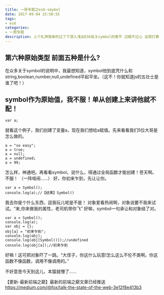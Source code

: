 ```yaml
---
title: 一周专题之es6-smybol
date: 2017-09-04 15:58:55
tags:
- es6
categories:
- 一周专题
description: 上个礼拜简单的过了下深入浅出ES6有关symbol的章节 过眼不过心 这周打算啃啃同时上周本来打算封装一个弹窗插件的，但是发现一个是自己的知识不够扎实，另一个是眼界不够，偏而不全。所以这个月也打算把javascript设计模式与开发实践》这本书攻下来同时学习设计心理学这一套书并且练习ps。
---
```


## 第六种原始类型  前面五种是什么?
在众多关于symbol的说明中，我最想知道，symbol他到底凭什么和string,boolean,number,null,undefined平起平坐。（这不！你就知道js的五壮士是谁了吧！）

## symbol作为原始值，我不服！单从创建上来讲他就不配！
```
var a;
```
就看这个例子，我们创建了变量a，现在我们想给a赋值。先来看看我们5位大哥是怎么做的。
```
a = "so easy";
a = true;
a = null;
a = undefined;
a = 99;
```
怎么样，神通吧。再看看symbol。说什么，得通过全局函数才能创建！苍天啊。不服！
（一阵喧闹……）
好，你初来乍到，先让让你。
```
var a = Symbol();
console.log(a);//【结果】Symbol()
```

我去你是个什么东西，逗我玩儿呢是不是！
对象爱看热闹啊，对象说要不我来试试。“来,你来做我的属性，老司机带你飞”
好嘛，symbol一句承让和对象结了对。

```
var a = Symbol();
console.log(a);
var obj = {};
obj[a] = "初来乍到";
console.log(obj);
console.log(obj[Symbol()]);//undefined
console.log(obj[a]);//初来乍到
```

好嘛！这可把对象吓了一跳。“大侄子，你这什么玩意!怎么这么不伦不类啊。你这函数不像函数，调用不像调用的。”

不好意思今天到这儿，本猿就懵了……

【更新-最新前端之巅】最新的前端之巅文章已经推送
https://medium.com/@fox/talk-the-state-of-the-web-3e12f8e413b3